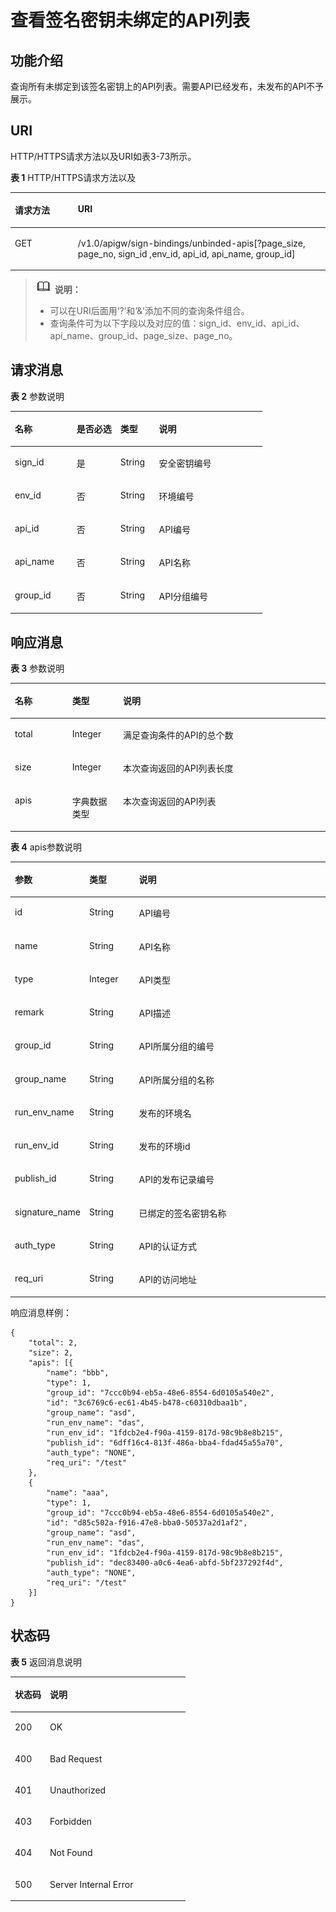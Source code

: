 # 查看签名密钥未绑定的API列表<a name="apig-zh-api-180713141"></a>

## 功能介绍<a name="section51759191"></a>

查询所有未绑定到该签名密钥上的API列表。需要API已经发布，未发布的API不予展示。

## URI<a name="section63179535"></a>

HTTP/HTTPS请求方法以及URI如表3-73所示。

**表 1**  HTTP/HTTPS请求方法以及

<a name="table42511059"></a>
<table><thead align="left"><tr id="row55091690"><th class="cellrowborder" valign="top" width="20%" id="mcps1.2.3.1.1"><p id="p33241899"><a name="p33241899"></a><a name="p33241899"></a>请求方法</p>
</th>
<th class="cellrowborder" valign="top" width="80%" id="mcps1.2.3.1.2"><p id="p8239264"><a name="p8239264"></a><a name="p8239264"></a>URI</p>
</th>
</tr>
</thead>
<tbody><tr id="row63400625"><td class="cellrowborder" valign="top" width="20%" headers="mcps1.2.3.1.1 "><p id="p35177032"><a name="p35177032"></a><a name="p35177032"></a>GET</p>
</td>
<td class="cellrowborder" valign="top" width="80%" headers="mcps1.2.3.1.2 "><p id="p30767306"><a name="p30767306"></a><a name="p30767306"></a>/v1.0/apigw/sign-bindings/unbinded-apis[?page_size, page_no, sign_id ,env_id, api_id, api_name, group_id]</p>
</td>
</tr>
</tbody>
</table>

>![](public_sys-resources/icon-note.gif) **说明：**   
>-   可以在URI后面用‘?’和‘&’添加不同的查询条件组合。  
>-   查询条件可为以下字段以及对应的值：sign\_id、env\_id、api\_id、api\_name、group\_id、page\_size、page\_no。  

## 请求消息<a name="section31744903"></a>

**表 2**  参数说明

<a name="table5666522"></a>
<table><thead align="left"><tr id="row16340827"><th class="cellrowborder" valign="top" width="24.48755124487551%" id="mcps1.2.5.1.1"><p id="p48538593"><a name="p48538593"></a><a name="p48538593"></a>名称</p>
</th>
<th class="cellrowborder" valign="top" width="17.348265173482652%" id="mcps1.2.5.1.2"><p id="p39311997"><a name="p39311997"></a><a name="p39311997"></a>是否必选</p>
</th>
<th class="cellrowborder" valign="top" width="15.308469153084694%" id="mcps1.2.5.1.3"><p id="p30155156"><a name="p30155156"></a><a name="p30155156"></a>类型</p>
</th>
<th class="cellrowborder" valign="top" width="42.85571442855714%" id="mcps1.2.5.1.4"><p id="p26648592"><a name="p26648592"></a><a name="p26648592"></a>说明</p>
</th>
</tr>
</thead>
<tbody><tr id="row11052377"><td class="cellrowborder" valign="top" width="24.48755124487551%" headers="mcps1.2.5.1.1 "><p id="p22827350"><a name="p22827350"></a><a name="p22827350"></a>sign_id</p>
</td>
<td class="cellrowborder" valign="top" width="17.348265173482652%" headers="mcps1.2.5.1.2 "><p id="p37076080"><a name="p37076080"></a><a name="p37076080"></a>是</p>
</td>
<td class="cellrowborder" valign="top" width="15.308469153084694%" headers="mcps1.2.5.1.3 "><p id="p50372494"><a name="p50372494"></a><a name="p50372494"></a>String</p>
</td>
<td class="cellrowborder" valign="top" width="42.85571442855714%" headers="mcps1.2.5.1.4 "><p id="p53640217"><a name="p53640217"></a><a name="p53640217"></a>安全密钥编号</p>
</td>
</tr>
<tr id="row12999906"><td class="cellrowborder" valign="top" width="24.48755124487551%" headers="mcps1.2.5.1.1 "><p id="p46359483"><a name="p46359483"></a><a name="p46359483"></a>env_id</p>
</td>
<td class="cellrowborder" valign="top" width="17.348265173482652%" headers="mcps1.2.5.1.2 "><p id="p64130612"><a name="p64130612"></a><a name="p64130612"></a>否</p>
</td>
<td class="cellrowborder" valign="top" width="15.308469153084694%" headers="mcps1.2.5.1.3 "><p id="p27197045"><a name="p27197045"></a><a name="p27197045"></a>String</p>
</td>
<td class="cellrowborder" valign="top" width="42.85571442855714%" headers="mcps1.2.5.1.4 "><p id="p55477031"><a name="p55477031"></a><a name="p55477031"></a>环境编号</p>
</td>
</tr>
<tr id="row29531233"><td class="cellrowborder" valign="top" width="24.48755124487551%" headers="mcps1.2.5.1.1 "><p id="p43219711"><a name="p43219711"></a><a name="p43219711"></a>api_id</p>
</td>
<td class="cellrowborder" valign="top" width="17.348265173482652%" headers="mcps1.2.5.1.2 "><p id="p11135713"><a name="p11135713"></a><a name="p11135713"></a>否</p>
</td>
<td class="cellrowborder" valign="top" width="15.308469153084694%" headers="mcps1.2.5.1.3 "><p id="p29577584"><a name="p29577584"></a><a name="p29577584"></a>String</p>
</td>
<td class="cellrowborder" valign="top" width="42.85571442855714%" headers="mcps1.2.5.1.4 "><p id="p46974099"><a name="p46974099"></a><a name="p46974099"></a>API编号</p>
</td>
</tr>
<tr id="row20113712"><td class="cellrowborder" valign="top" width="24.48755124487551%" headers="mcps1.2.5.1.1 "><p id="p18597965"><a name="p18597965"></a><a name="p18597965"></a>api_name</p>
</td>
<td class="cellrowborder" valign="top" width="17.348265173482652%" headers="mcps1.2.5.1.2 "><p id="p30040178"><a name="p30040178"></a><a name="p30040178"></a>否</p>
</td>
<td class="cellrowborder" valign="top" width="15.308469153084694%" headers="mcps1.2.5.1.3 "><p id="p17335368"><a name="p17335368"></a><a name="p17335368"></a>String</p>
</td>
<td class="cellrowborder" valign="top" width="42.85571442855714%" headers="mcps1.2.5.1.4 "><p id="p61987574"><a name="p61987574"></a><a name="p61987574"></a>API名称</p>
</td>
</tr>
<tr id="row21017262"><td class="cellrowborder" valign="top" width="24.48755124487551%" headers="mcps1.2.5.1.1 "><p id="p24676693"><a name="p24676693"></a><a name="p24676693"></a>group_id</p>
</td>
<td class="cellrowborder" valign="top" width="17.348265173482652%" headers="mcps1.2.5.1.2 "><p id="p52655079"><a name="p52655079"></a><a name="p52655079"></a>否</p>
</td>
<td class="cellrowborder" valign="top" width="15.308469153084694%" headers="mcps1.2.5.1.3 "><p id="p37203022"><a name="p37203022"></a><a name="p37203022"></a>String</p>
</td>
<td class="cellrowborder" valign="top" width="42.85571442855714%" headers="mcps1.2.5.1.4 "><p id="p60654834"><a name="p60654834"></a><a name="p60654834"></a>API分组编号</p>
</td>
</tr>
</tbody>
</table>

## 响应消息<a name="section21200323"></a>

**表 3**  参数说明

<a name="table34366064"></a>
<table><thead align="left"><tr id="row59541114"><th class="cellrowborder" valign="top" width="18.18%" id="mcps1.2.4.1.1"><p id="p58100907"><a name="p58100907"></a><a name="p58100907"></a>名称</p>
</th>
<th class="cellrowborder" valign="top" width="16.16%" id="mcps1.2.4.1.2"><p id="p8553058"><a name="p8553058"></a><a name="p8553058"></a>类型</p>
</th>
<th class="cellrowborder" valign="top" width="65.66%" id="mcps1.2.4.1.3"><p id="p21709060"><a name="p21709060"></a><a name="p21709060"></a>说明</p>
</th>
</tr>
</thead>
<tbody><tr id="row13603451"><td class="cellrowborder" valign="top" width="18.18%" headers="mcps1.2.4.1.1 "><p id="p28137775"><a name="p28137775"></a><a name="p28137775"></a>total</p>
</td>
<td class="cellrowborder" valign="top" width="16.16%" headers="mcps1.2.4.1.2 "><p id="p64567303"><a name="p64567303"></a><a name="p64567303"></a>Integer</p>
</td>
<td class="cellrowborder" valign="top" width="65.66%" headers="mcps1.2.4.1.3 "><p id="p62569068"><a name="p62569068"></a><a name="p62569068"></a>满足查询条件的API的总个数</p>
</td>
</tr>
<tr id="row26250702"><td class="cellrowborder" valign="top" width="18.18%" headers="mcps1.2.4.1.1 "><p id="p45932145"><a name="p45932145"></a><a name="p45932145"></a>size</p>
</td>
<td class="cellrowborder" valign="top" width="16.16%" headers="mcps1.2.4.1.2 "><p id="p29516244"><a name="p29516244"></a><a name="p29516244"></a>Integer</p>
</td>
<td class="cellrowborder" valign="top" width="65.66%" headers="mcps1.2.4.1.3 "><p id="p42005535"><a name="p42005535"></a><a name="p42005535"></a>本次查询返回的API列表长度</p>
</td>
</tr>
<tr id="row42505499"><td class="cellrowborder" valign="top" width="18.18%" headers="mcps1.2.4.1.1 "><p id="p20393431"><a name="p20393431"></a><a name="p20393431"></a>apis</p>
</td>
<td class="cellrowborder" valign="top" width="16.16%" headers="mcps1.2.4.1.2 "><p id="p41255182"><a name="p41255182"></a><a name="p41255182"></a>字典数据类型</p>
</td>
<td class="cellrowborder" valign="top" width="65.66%" headers="mcps1.2.4.1.3 "><p id="p53335466"><a name="p53335466"></a><a name="p53335466"></a>本次查询返回的API列表</p>
</td>
</tr>
</tbody>
</table>

**表 4**  apis参数说明

<a name="table10257154"></a>
<table><thead align="left"><tr id="row50958760"><th class="cellrowborder" valign="top" width="18.18%" id="mcps1.2.4.1.1"><p id="p34018899"><a name="p34018899"></a><a name="p34018899"></a><strong id="b37734636"><a name="b37734636"></a><a name="b37734636"></a>参数</strong></p>
</th>
<th class="cellrowborder" valign="top" width="16.16%" id="mcps1.2.4.1.2"><p id="p36606693"><a name="p36606693"></a><a name="p36606693"></a><strong id="b61024782"><a name="b61024782"></a><a name="b61024782"></a>类型</strong></p>
</th>
<th class="cellrowborder" valign="top" width="65.66%" id="mcps1.2.4.1.3"><p id="p44060270"><a name="p44060270"></a><a name="p44060270"></a><strong id="b60998111"><a name="b60998111"></a><a name="b60998111"></a>说明</strong></p>
</th>
</tr>
</thead>
<tbody><tr id="row41899953"><td class="cellrowborder" valign="top" width="18.18%" headers="mcps1.2.4.1.1 "><p id="p38453019"><a name="p38453019"></a><a name="p38453019"></a>id</p>
</td>
<td class="cellrowborder" valign="top" width="16.16%" headers="mcps1.2.4.1.2 "><p id="p27686854"><a name="p27686854"></a><a name="p27686854"></a>String</p>
</td>
<td class="cellrowborder" valign="top" width="65.66%" headers="mcps1.2.4.1.3 "><p id="p28042714"><a name="p28042714"></a><a name="p28042714"></a>API编号</p>
</td>
</tr>
<tr id="row51057834"><td class="cellrowborder" valign="top" width="18.18%" headers="mcps1.2.4.1.1 "><p id="p42043885"><a name="p42043885"></a><a name="p42043885"></a>name</p>
</td>
<td class="cellrowborder" valign="top" width="16.16%" headers="mcps1.2.4.1.2 "><p id="p50111533"><a name="p50111533"></a><a name="p50111533"></a>String</p>
</td>
<td class="cellrowborder" valign="top" width="65.66%" headers="mcps1.2.4.1.3 "><p id="p32502353"><a name="p32502353"></a><a name="p32502353"></a>API名称</p>
</td>
</tr>
<tr id="row51031407"><td class="cellrowborder" valign="top" width="18.18%" headers="mcps1.2.4.1.1 "><p id="p39903265"><a name="p39903265"></a><a name="p39903265"></a>type</p>
</td>
<td class="cellrowborder" valign="top" width="16.16%" headers="mcps1.2.4.1.2 "><p id="p10939048"><a name="p10939048"></a><a name="p10939048"></a>Integer</p>
</td>
<td class="cellrowborder" valign="top" width="65.66%" headers="mcps1.2.4.1.3 "><p id="p13647724"><a name="p13647724"></a><a name="p13647724"></a>API类型</p>
</td>
</tr>
<tr id="row61320148"><td class="cellrowborder" valign="top" width="18.18%" headers="mcps1.2.4.1.1 "><p id="p876124"><a name="p876124"></a><a name="p876124"></a>remark</p>
</td>
<td class="cellrowborder" valign="top" width="16.16%" headers="mcps1.2.4.1.2 "><p id="p3857204"><a name="p3857204"></a><a name="p3857204"></a>String</p>
</td>
<td class="cellrowborder" valign="top" width="65.66%" headers="mcps1.2.4.1.3 "><p id="p43998084"><a name="p43998084"></a><a name="p43998084"></a>API描述</p>
</td>
</tr>
<tr id="row40388913"><td class="cellrowborder" valign="top" width="18.18%" headers="mcps1.2.4.1.1 "><p id="p50276488"><a name="p50276488"></a><a name="p50276488"></a>group_id</p>
</td>
<td class="cellrowborder" valign="top" width="16.16%" headers="mcps1.2.4.1.2 "><p id="p45863748"><a name="p45863748"></a><a name="p45863748"></a>String</p>
</td>
<td class="cellrowborder" valign="top" width="65.66%" headers="mcps1.2.4.1.3 "><p id="p23976141"><a name="p23976141"></a><a name="p23976141"></a>API所属分组的编号</p>
</td>
</tr>
<tr id="row14458682"><td class="cellrowborder" valign="top" width="18.18%" headers="mcps1.2.4.1.1 "><p id="p30302560"><a name="p30302560"></a><a name="p30302560"></a>group_name</p>
</td>
<td class="cellrowborder" valign="top" width="16.16%" headers="mcps1.2.4.1.2 "><p id="p38588295"><a name="p38588295"></a><a name="p38588295"></a>String</p>
</td>
<td class="cellrowborder" valign="top" width="65.66%" headers="mcps1.2.4.1.3 "><p id="p38644182"><a name="p38644182"></a><a name="p38644182"></a>API所属分组的名称</p>
</td>
</tr>
<tr id="row12253325"><td class="cellrowborder" valign="top" width="18.18%" headers="mcps1.2.4.1.1 "><p id="p52995244"><a name="p52995244"></a><a name="p52995244"></a>run_env_name</p>
</td>
<td class="cellrowborder" valign="top" width="16.16%" headers="mcps1.2.4.1.2 "><p id="p64756360"><a name="p64756360"></a><a name="p64756360"></a>String</p>
</td>
<td class="cellrowborder" valign="top" width="65.66%" headers="mcps1.2.4.1.3 "><p id="p10773768"><a name="p10773768"></a><a name="p10773768"></a>发布的环境名</p>
</td>
</tr>
<tr id="row29855049"><td class="cellrowborder" valign="top" width="18.18%" headers="mcps1.2.4.1.1 "><p id="p2339899"><a name="p2339899"></a><a name="p2339899"></a>run_env_id</p>
</td>
<td class="cellrowborder" valign="top" width="16.16%" headers="mcps1.2.4.1.2 "><p id="p55314117"><a name="p55314117"></a><a name="p55314117"></a>String</p>
</td>
<td class="cellrowborder" valign="top" width="65.66%" headers="mcps1.2.4.1.3 "><p id="p51258512"><a name="p51258512"></a><a name="p51258512"></a>发布的环境id</p>
</td>
</tr>
<tr id="row58673429"><td class="cellrowborder" valign="top" width="18.18%" headers="mcps1.2.4.1.1 "><p id="p54927332"><a name="p54927332"></a><a name="p54927332"></a>publish_id</p>
</td>
<td class="cellrowborder" valign="top" width="16.16%" headers="mcps1.2.4.1.2 "><p id="p19928903"><a name="p19928903"></a><a name="p19928903"></a>String</p>
</td>
<td class="cellrowborder" valign="top" width="65.66%" headers="mcps1.2.4.1.3 "><p id="p3628455"><a name="p3628455"></a><a name="p3628455"></a>API的发布记录编号</p>
</td>
</tr>
<tr id="row8616217"><td class="cellrowborder" valign="top" width="18.18%" headers="mcps1.2.4.1.1 "><p id="p26824986"><a name="p26824986"></a><a name="p26824986"></a>signature_name</p>
</td>
<td class="cellrowborder" valign="top" width="16.16%" headers="mcps1.2.4.1.2 "><p id="p25340259"><a name="p25340259"></a><a name="p25340259"></a>String</p>
</td>
<td class="cellrowborder" valign="top" width="65.66%" headers="mcps1.2.4.1.3 "><p id="p39295133"><a name="p39295133"></a><a name="p39295133"></a>已绑定的签名密钥名称</p>
</td>
</tr>
<tr id="row194436159307"><td class="cellrowborder" valign="top" width="18.18%" headers="mcps1.2.4.1.1 "><p id="p124441715143014"><a name="p124441715143014"></a><a name="p124441715143014"></a>auth_type</p>
</td>
<td class="cellrowborder" valign="top" width="16.16%" headers="mcps1.2.4.1.2 "><p id="p1644461519309"><a name="p1644461519309"></a><a name="p1644461519309"></a>String</p>
</td>
<td class="cellrowborder" valign="top" width="65.66%" headers="mcps1.2.4.1.3 "><p id="p18444315103014"><a name="p18444315103014"></a><a name="p18444315103014"></a>API的认证方式</p>
</td>
</tr>
<tr id="row62593129319"><td class="cellrowborder" valign="top" width="18.18%" headers="mcps1.2.4.1.1 "><p id="p1925910128315"><a name="p1925910128315"></a><a name="p1925910128315"></a>req_uri</p>
</td>
<td class="cellrowborder" valign="top" width="16.16%" headers="mcps1.2.4.1.2 "><p id="p15259161219319"><a name="p15259161219319"></a><a name="p15259161219319"></a>String</p>
</td>
<td class="cellrowborder" valign="top" width="65.66%" headers="mcps1.2.4.1.3 "><p id="p1226051212318"><a name="p1226051212318"></a><a name="p1226051212318"></a>API的访问地址</p>
</td>
</tr>
</tbody>
</table>

响应消息样例：

```
{
	"total": 2,
	"size": 2,
	"apis": [{
		"name": "bbb",
		"type": 1,
		"group_id": "7ccc0b94-eb5a-48e6-8554-6d0105a540e2",
		"id": "3c6769c6-ec61-4b45-b478-c60310dbaa1b",
		"group_name": "asd",
		"run_env_name": "das",
		"run_env_id": "1fdcb2e4-f90a-4159-817d-98c9b8e8b215",
		"publish_id": "6dff16c4-813f-486a-bba4-fdad45a55a70",
		"auth_type": "NONE",
		"req_uri": "/test"
	},
	{
		"name": "aaa",
		"type": 1,
		"group_id": "7ccc0b94-eb5a-48e6-8554-6d0105a540e2",
		"id": "d85c502a-f916-47e8-bba0-50537a2d1af2",
		"group_name": "asd",
		"run_env_name": "das",
		"run_env_id": "1fdcb2e4-f90a-4159-817d-98c9b8e8b215",
		"publish_id": "dec83400-a0c6-4ea6-abfd-5bf237292f4d",
		"auth_type": "NONE",
		"req_uri": "/test"
	}]
}
```

## 状态码<a name="section17268672"></a>

**表 5**  返回消息说明

<a name="table59741839"></a>
<table><thead align="left"><tr id="row51360638"><th class="cellrowborder" valign="top" width="20%" id="mcps1.2.3.1.1"><p id="p66570984"><a name="p66570984"></a><a name="p66570984"></a>状态码</p>
</th>
<th class="cellrowborder" valign="top" width="80%" id="mcps1.2.3.1.2"><p id="p10538870"><a name="p10538870"></a><a name="p10538870"></a>说明</p>
</th>
</tr>
</thead>
<tbody><tr id="row32426065"><td class="cellrowborder" valign="top" width="20%" headers="mcps1.2.3.1.1 "><p id="p9265629"><a name="p9265629"></a><a name="p9265629"></a>200</p>
</td>
<td class="cellrowborder" valign="top" width="80%" headers="mcps1.2.3.1.2 "><p id="p12318518"><a name="p12318518"></a><a name="p12318518"></a>OK</p>
</td>
</tr>
<tr id="row43757803"><td class="cellrowborder" valign="top" width="20%" headers="mcps1.2.3.1.1 "><p id="p54721121"><a name="p54721121"></a><a name="p54721121"></a>400</p>
</td>
<td class="cellrowborder" valign="top" width="80%" headers="mcps1.2.3.1.2 "><p id="p3225816"><a name="p3225816"></a><a name="p3225816"></a>Bad Request</p>
</td>
</tr>
<tr id="row29032347"><td class="cellrowborder" valign="top" width="20%" headers="mcps1.2.3.1.1 "><p id="p2809910"><a name="p2809910"></a><a name="p2809910"></a>401</p>
</td>
<td class="cellrowborder" valign="top" width="80%" headers="mcps1.2.3.1.2 "><p id="p26276133"><a name="p26276133"></a><a name="p26276133"></a>Unauthorized</p>
</td>
</tr>
<tr id="row35158608"><td class="cellrowborder" valign="top" width="20%" headers="mcps1.2.3.1.1 "><p id="p29274969"><a name="p29274969"></a><a name="p29274969"></a>403</p>
</td>
<td class="cellrowborder" valign="top" width="80%" headers="mcps1.2.3.1.2 "><p id="p22462250"><a name="p22462250"></a><a name="p22462250"></a>Forbidden</p>
</td>
</tr>
<tr id="row833661"><td class="cellrowborder" valign="top" width="20%" headers="mcps1.2.3.1.1 "><p id="p417742"><a name="p417742"></a><a name="p417742"></a>404</p>
</td>
<td class="cellrowborder" valign="top" width="80%" headers="mcps1.2.3.1.2 "><p id="p15296380"><a name="p15296380"></a><a name="p15296380"></a>Not Found</p>
</td>
</tr>
<tr id="row36099169"><td class="cellrowborder" valign="top" width="20%" headers="mcps1.2.3.1.1 "><p id="p38351589"><a name="p38351589"></a><a name="p38351589"></a>500</p>
</td>
<td class="cellrowborder" valign="top" width="80%" headers="mcps1.2.3.1.2 "><p id="p6744143"><a name="p6744143"></a><a name="p6744143"></a>Server Internal Error</p>
</td>
</tr>
</tbody>
</table>

